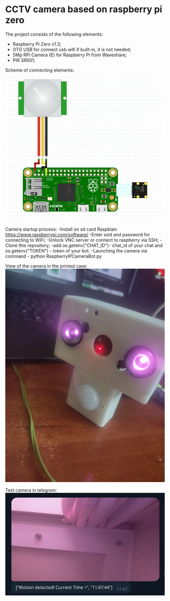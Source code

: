 # CCTV camera based on raspberry pi zero

The project consists of the following elements:
- Raspberry Pi Zero v1.3;
- OTG USB for connect usb wifi if built-in, it is not needed;
- 5Mp RPi Camera (E) for Raspberry Pi from Waveshare;
- PIR SR501;

Scheme of connecting elements:

<img src="https://github.com/satiriorn/CCTV-camera-based-on-Raspberry-Pi-Zero/blob/Satiriorn/image/Scheme_connected_elements.jpg" alt="Scheme of connecting elements"/>

Camera startup process:
-Install on sd card Raspbian: https://www.raspberrypi.com/software/
-Enter ssid and password for connecting to WiFi;
-Unlock VNC server or connect to raspberry via SSH;
-Clone this repository;
-add os.getenv("CHAT_ID")- chat_id of your chat and os.getenv("TOKEN") - token of your bot.
-Launching the camera via command - python RaspberryIPCameraBot.py

View of the camera in the printed case:
<img src="https://github.com/satiriorn/CCTV-camera-based-on-Raspberry-Pi-Zero/blob/Satiriorn/image/result.jpg" alt="Result"/>

Test camera in telegram:
<img src="https://github.com/satiriorn/CCTV-camera-based-on-Raspberry-Pi-Zero/blob/Satiriorn/image/test.jpg" alt="Result"/>